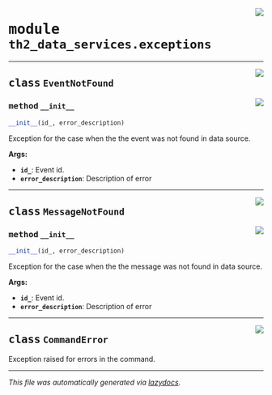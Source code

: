 <!-- markdownlint-disable -->

<a href="../../th2/data_services/exceptions.py#L0"><img align="right" style="float:right;" src="https://img.shields.io/badge/-source-cccccc?style=flat-square"></a>

# <kbd>module</kbd> `th2_data_services.exceptions`






---

<a href="../../th2/data_services/exceptions.py#L14"><img align="right" style="float:right;" src="https://img.shields.io/badge/-source-cccccc?style=flat-square"></a>

## <kbd>class</kbd> `EventNotFound`




<a href="../../th2/data_services/exceptions.py#L15"><img align="right" style="float:right;" src="https://img.shields.io/badge/-source-cccccc?style=flat-square"></a>

### <kbd>method</kbd> `__init__`

```python
__init__(id_, error_description)
```

Exception for the case when the the event was not found in data source.

**Args:**

 - <b>`id_`</b>:  Event id.
 - <b>`error_description`</b>:  Description of error





---

<a href="../../th2/data_services/exceptions.py#L27"><img align="right" style="float:right;" src="https://img.shields.io/badge/-source-cccccc?style=flat-square"></a>

## <kbd>class</kbd> `MessageNotFound`




<a href="../../th2/data_services/exceptions.py#L28"><img align="right" style="float:right;" src="https://img.shields.io/badge/-source-cccccc?style=flat-square"></a>

### <kbd>method</kbd> `__init__`

```python
__init__(id_, error_description)
```

Exception for the case when the the message was not found in data source.

**Args:**

 - <b>`id_`</b>:  Event id.
 - <b>`error_description`</b>:  Description of error





---

<a href="../../th2/data_services/exceptions.py#L41"><img align="right" style="float:right;" src="https://img.shields.io/badge/-source-cccccc?style=flat-square"></a>

## <kbd>class</kbd> `CommandError`
Exception raised for errors in the command.







---

_This file was automatically generated via [lazydocs](https://github.com/ml-tooling/lazydocs)._
